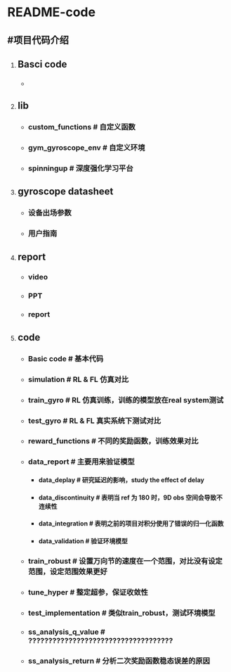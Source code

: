 # README-code

## #项目代码介绍

1. ## Basci code

   - ### 

2. ## lib

   - ### custom_functions   # 自定义函数

   - ### gym_gyroscope_env   # 自定义环境

   - ### spinningup   # 深度强化学习平台

3. ## gyroscope datasheet

   - ### 设备出场参数

   - ### 用户指南

4. ## report

   - ### video

   - ### PPT

   - ### report

5. ## code

   - ### Basic code   # 基本代码

   - ### simulation   # RL & FL 仿真对比

   - ### train_gyro   # RL 仿真训练，训练的模型放在real system测试

   - ### test_gyro   # RL & FL 真实系统下测试对比

   - ### reward_functions   # 不同的奖励函数，训练效果对比

   - ### data_report    # 主要用来验证模型

     - #### data_deplay   # 研究延迟的影响，study the effect of delay

     - #### data_discontinuity   # 表明当 ref 为 180 时，9D obs 空间会导致不连续性

     - #### data_integration   # 表明之前的项目对积分使用了错误的归一化函数

     - #### data_validation   # 验证环境模型

   - ### train_robust   # 设置万向节的速度在一个范围，对比没有设定范围，设定范围效果更好

   - ### tune_hyper   # 整定超参，保证收敛性

   - ### test_implementation   # 类似train_robust，测试环境模型

   - ### ss_analysis_q_value   # ????????????????????????????????????

   - ### ss_analysis_return   # 分析二次奖励函数稳态误差的原因






